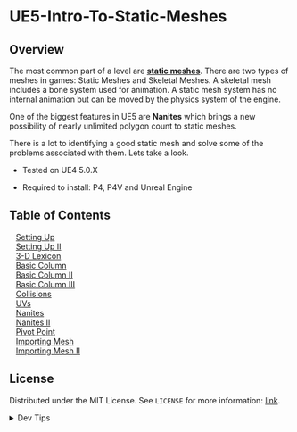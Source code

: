 # UE5-Intro-To-Static-Meshes

<!-- OVERVIEW -->
## Overview

The most common part of a level are **[static meshes](https://en.wikipedia.org/wiki/Static_mesh)**.  There are two types of meshes in games: Static Meshes and Skeletal Meshes.  A skeletal mesh includes a bone system used for animation.  A static mesh system has no internal animation but can be moved by the physics system of the engine.

One of the biggest features in UE5 are **Nanites** which brings a new possibility of nearly unlimited polygon count to static meshes.

 There is a lot to identifying a good static mesh and solve some of the problems associated with them.  Lets take a look.


* Tested on UE4 5.0.X

* Required to install: P4, P4V and Unreal Engine

<!-- TOC -->
## Table of Contents
<kbd></kbd> &nbsp;&nbsp; [Setting Up](setting-up/README.md#user-content-setting-up) <br>
<kbd></kbd> &nbsp;&nbsp; [Setting Up II](setting-up-ii/README.md#user-content-setting-up-ii) <br>
<kbd></kbd> &nbsp;&nbsp; [3-D Lexicon](lexicon/README.md#user-content-3-d-lexicon) <br>
<kbd></kbd> &nbsp;&nbsp; [Basic Column](basic-column/README.md#user-content-basic-column) <br>
<kbd></kbd> &nbsp;&nbsp; [Basic Column II](basic-column-ii/README.md#user-content-basic-column-ii) 
<br>
<kbd></kbd> &nbsp;&nbsp; [Basic Column III](basic-column-iii/README.md#user-content-basic-column-iii) 
<br>
<kbd></kbd> &nbsp;&nbsp; [Collisions](collisions/README.md#user-content-collisions) 
<br>
<kbd></kbd> &nbsp;&nbsp; [UVs](uvs/README.md#user-content-uvs) 
<br>
<kbd></kbd> &nbsp;&nbsp; [Nanites](nanites/README.md#user-content-nanites) 
<br>
<kbd></kbd> &nbsp;&nbsp; [Nanites II](nanites-ii/README.md#user-content-nanites-ii) 
<br>
<kbd></kbd> &nbsp;&nbsp; [Pivot Point](pivot-point/README.md#user-content-pivot-point) 
<br>
<kbd></kbd> &nbsp;&nbsp; [Importing Mesh](importing-mesh/README.md#user-content-importing-mesh) 
<br>
<kbd></kbd> &nbsp;&nbsp; [Importing Mesh II](importing-mesh-ii/README.md#user-content-importing-mesh-ii) 
<br>

<!-- LICENSE -->
## License
Distributed under the MIT License. See `LICENSE` for more information: [link](LICENSE).


</p>
</details>
<details><summary>Dev Tips</summary>
make git m="add commit message"
</details>

